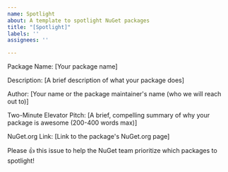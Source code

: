 ```yaml
---
name: Spotlight
about: A template to spotlight NuGet packages
title: "[Spotlight]"
labels: ''
assignees: ''

---
```


Package Name:
[Your package name]

Description:
[A brief description of what your package does]

Author:
[Your name or the package maintainer's name (who we will reach out to)]

Two-Minute Elevator Pitch:
[A brief, compelling summary of why your package is awesome (200-400 words max)]

NuGet.org Link:
[Link to the package's NuGet.org page]

Please 👍 this issue to help the NuGet team prioritize which packages to spotlight!
